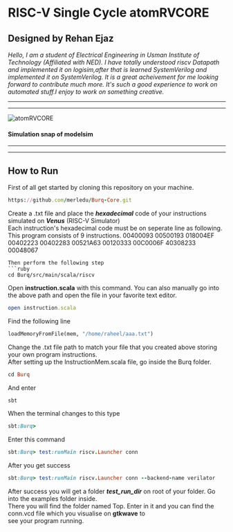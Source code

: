 # **RISC-V Single Cycle atomRVCORE**
## Designed by **Rehan Ejaz**

*Hello,
	I am a student of Electrical Engineering in Usman Institute of Technology (Affiliated with NED). I have totally understood riscv Datapath and implemented it on logisim,after that is learned SystemVerilog and implemented it on SystemVerilog.
It is a great acheivement for me looking forward to contribute much more.
It's such a good experience to work on automated stuff.I  enjoy to work on something creative.*

---
---
![atomRVCORE](https://drive.google.com/file/d/1gaIj7pL8lz4kSyHX_O8Gc-j56aFCjuyC/view?usp=sharing)

#### Simulation snap of modelsim
---
---
## How to Run

First of all get started by cloning this repository on your machine.  
```ruby
https://github.com/merledu/Burq-Core.git 
```
Create a .txt file and place the ***hexadecimal*** code of your instructions simulated on ***Venus*** (RISC-V Simulator)\
Each instruction's hexadecimal code must be on seperate line as following. This program consists of 9 instructions.
00400093
00500193
018004EF
00402223
00402283
00521A63
00120333
00C0006F
40308233
00048067
```
Then perform the following step
```ruby
cd Burq/src/main/scala/riscv
```
Open **instruction.scala** with this command. You can also manually go into the above path and open the file in your favorite text editor.
```ruby
open instruction.scala
```
Find the following line
``` python
loadMemoryFromFile(mem, "/home/raheel/aaa.txt")
```
Change the .txt file path to match your file that you created above storing your own program instructions.\
After setting up the InstructionMem.scala file, go inside the Burq folder.
```ruby
cd Burq
```
And enter
```ruby
sbt
```
When the terminal changes to this type
```ruby
sbt:Burq>
```
Enter this command
```ruby
sbt:Burq> test:runMain riscv.Launcher conn
```
After you get success
```ruby
sbt:Burq> test:runMain riscv.Launcher conn --backend-name verilator
```
After success you will get a folder ***test_run_dir*** on root of your folder. Go into the examples folder inside.\
There you will find the folder named Top. Enter in it and you can find the conn.vcd file which you visualise on **gtkwave** to\
see your program running.
